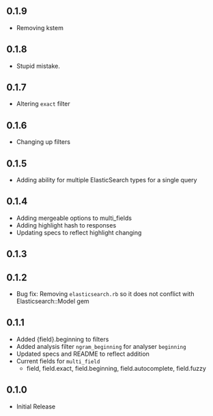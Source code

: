 ## 0.1.9

- Removing kstem

## 0.1.8

- Stupid mistake.

## 0.1.7

- Altering `exact` filter

## 0.1.6

- Changing up filters

## 0.1.5

- Adding ability for multiple ElasticSearch types for a single query

## 0.1.4

- Adding mergeable options to multi_fields
- Adding highlight hash to responses
- Updating specs to reflect highlight changing

## 0.1.3


## 0.1.2

- Bug fix: Removing `elasticsearch.rb` so it does not conflict with Elasticsearch::Model gem

## 0.1.1

- Added {field}.beginning to filters
- Added analysis filter `ngram_beginning` for analyser `beginning`
- Updated specs and README to reflect addition
- Current fields for `multi_field`
  - field, field.exact, field.beginning, field.autocomplete, field.fuzzy

## 0.1.0

- Initial Release